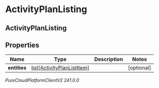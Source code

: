# ActivityPlanListing

## ActivityPlanListing

## Properties

|Name | Type | Description | Notes|
|------------ | ------------- | ------------- | -------------|
| **entities** | [list[ActivityPlanListItem]](ActivityPlanListItem) |  | [optional] |



_PureCloudPlatformClientV2 241.0.0_
